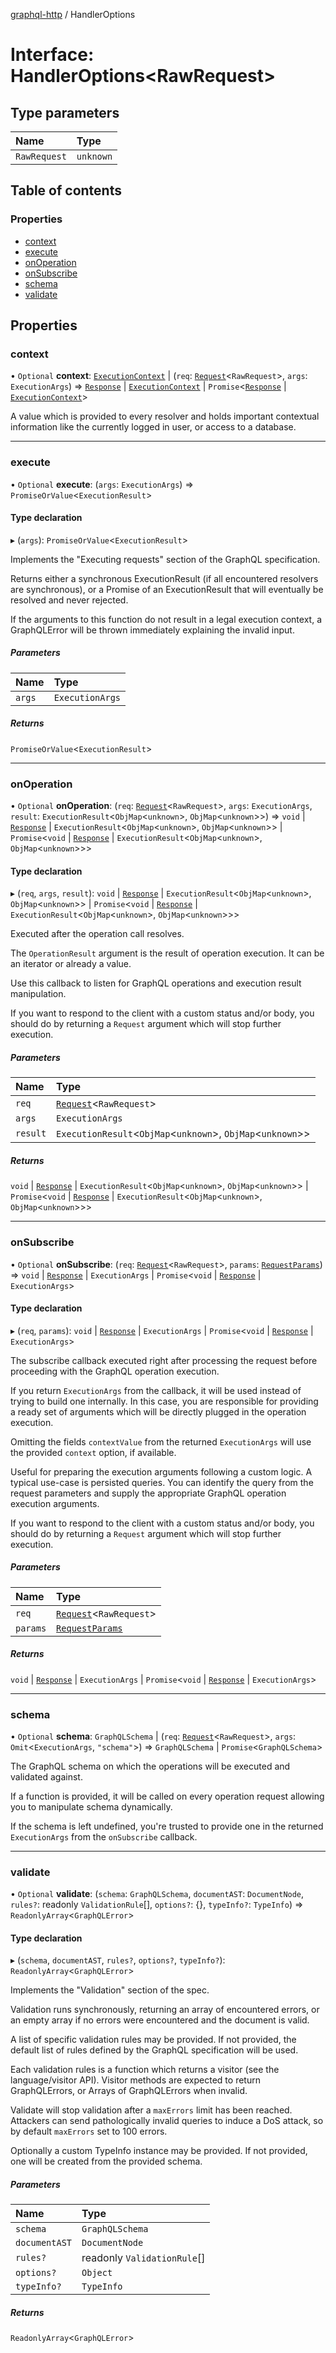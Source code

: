 [graphql-http](../README.md) / HandlerOptions

# Interface: HandlerOptions<RawRequest\>

## Type parameters

| Name | Type |
| :------ | :------ |
| `RawRequest` | `unknown` |

## Table of contents

### Properties

- [context](HandlerOptions.md#context)
- [execute](HandlerOptions.md#execute)
- [onOperation](HandlerOptions.md#onoperation)
- [onSubscribe](HandlerOptions.md#onsubscribe)
- [schema](HandlerOptions.md#schema)
- [validate](HandlerOptions.md#validate)

## Properties

### context

• `Optional` **context**: [`ExecutionContext`](../README.md#executioncontext) \| (`req`: [`Request`](Request.md)<`RawRequest`\>, `args`: `ExecutionArgs`) => [`Response`](../README.md#response) \| [`ExecutionContext`](../README.md#executioncontext) \| `Promise`<[`Response`](../README.md#response) \| [`ExecutionContext`](../README.md#executioncontext)\>

A value which is provided to every resolver and holds
important contextual information like the currently
logged in user, or access to a database.

___

### execute

• `Optional` **execute**: (`args`: `ExecutionArgs`) => `PromiseOrValue`<`ExecutionResult`\>

#### Type declaration

▸ (`args`): `PromiseOrValue`<`ExecutionResult`\>

Implements the "Executing requests" section of the GraphQL specification.

Returns either a synchronous ExecutionResult (if all encountered resolvers
are synchronous), or a Promise of an ExecutionResult that will eventually be
resolved and never rejected.

If the arguments to this function do not result in a legal execution context,
a GraphQLError will be thrown immediately explaining the invalid input.

##### Parameters

| Name | Type |
| :------ | :------ |
| `args` | `ExecutionArgs` |

##### Returns

`PromiseOrValue`<`ExecutionResult`\>

___

### onOperation

• `Optional` **onOperation**: (`req`: [`Request`](Request.md)<`RawRequest`\>, `args`: `ExecutionArgs`, `result`: `ExecutionResult`<`ObjMap`<`unknown`\>, `ObjMap`<`unknown`\>\>) => `void` \| [`Response`](../README.md#response) \| `ExecutionResult`<`ObjMap`<`unknown`\>, `ObjMap`<`unknown`\>\> \| `Promise`<`void` \| [`Response`](../README.md#response) \| `ExecutionResult`<`ObjMap`<`unknown`\>, `ObjMap`<`unknown`\>\>\>

#### Type declaration

▸ (`req`, `args`, `result`): `void` \| [`Response`](../README.md#response) \| `ExecutionResult`<`ObjMap`<`unknown`\>, `ObjMap`<`unknown`\>\> \| `Promise`<`void` \| [`Response`](../README.md#response) \| `ExecutionResult`<`ObjMap`<`unknown`\>, `ObjMap`<`unknown`\>\>\>

Executed after the operation call resolves.

The `OperationResult` argument is the result of operation
execution. It can be an iterator or already a value.

Use this callback to listen for GraphQL operations and
execution result manipulation.

If you want to respond to the client with a custom status and/or body,
you should do by returning a `Request` argument which will stop
further execution.

##### Parameters

| Name | Type |
| :------ | :------ |
| `req` | [`Request`](Request.md)<`RawRequest`\> |
| `args` | `ExecutionArgs` |
| `result` | `ExecutionResult`<`ObjMap`<`unknown`\>, `ObjMap`<`unknown`\>\> |

##### Returns

`void` \| [`Response`](../README.md#response) \| `ExecutionResult`<`ObjMap`<`unknown`\>, `ObjMap`<`unknown`\>\> \| `Promise`<`void` \| [`Response`](../README.md#response) \| `ExecutionResult`<`ObjMap`<`unknown`\>, `ObjMap`<`unknown`\>\>\>

___

### onSubscribe

• `Optional` **onSubscribe**: (`req`: [`Request`](Request.md)<`RawRequest`\>, `params`: [`RequestParams`](RequestParams.md)) => `void` \| [`Response`](../README.md#response) \| `ExecutionArgs` \| `Promise`<`void` \| [`Response`](../README.md#response) \| `ExecutionArgs`\>

#### Type declaration

▸ (`req`, `params`): `void` \| [`Response`](../README.md#response) \| `ExecutionArgs` \| `Promise`<`void` \| [`Response`](../README.md#response) \| `ExecutionArgs`\>

The subscribe callback executed right after processing the request
before proceeding with the GraphQL operation execution.

If you return `ExecutionArgs` from the callback, it will be used instead of
trying to build one internally. In this case, you are responsible for providing
a ready set of arguments which will be directly plugged in the operation execution.

Omitting the fields `contextValue` from the returned `ExecutionArgs` will use the
provided `context` option, if available.

Useful for preparing the execution arguments following a custom logic. A typical
use-case is persisted queries. You can identify the query from the request parameters
and supply the appropriate GraphQL operation execution arguments.

If you want to respond to the client with a custom status and/or body,
you should do by returning a `Request` argument which will stop
further execution.

##### Parameters

| Name | Type |
| :------ | :------ |
| `req` | [`Request`](Request.md)<`RawRequest`\> |
| `params` | [`RequestParams`](RequestParams.md) |

##### Returns

`void` \| [`Response`](../README.md#response) \| `ExecutionArgs` \| `Promise`<`void` \| [`Response`](../README.md#response) \| `ExecutionArgs`\>

___

### schema

• `Optional` **schema**: `GraphQLSchema` \| (`req`: [`Request`](Request.md)<`RawRequest`\>, `args`: `Omit`<`ExecutionArgs`, ``"schema"``\>) => `GraphQLSchema` \| `Promise`<`GraphQLSchema`\>

The GraphQL schema on which the operations will
be executed and validated against.

If a function is provided, it will be called on every
operation request allowing you to manipulate schema
dynamically.

If the schema is left undefined, you're trusted to
provide one in the returned `ExecutionArgs` from the
`onSubscribe` callback.

___

### validate

• `Optional` **validate**: (`schema`: `GraphQLSchema`, `documentAST`: `DocumentNode`, `rules?`: readonly `ValidationRule`[], `options?`: {}, `typeInfo?`: `TypeInfo`) => `ReadonlyArray`<`GraphQLError`\>

#### Type declaration

▸ (`schema`, `documentAST`, `rules?`, `options?`, `typeInfo?`): `ReadonlyArray`<`GraphQLError`\>

Implements the "Validation" section of the spec.

Validation runs synchronously, returning an array of encountered errors, or
an empty array if no errors were encountered and the document is valid.

A list of specific validation rules may be provided. If not provided, the
default list of rules defined by the GraphQL specification will be used.

Each validation rules is a function which returns a visitor
(see the language/visitor API). Visitor methods are expected to return
GraphQLErrors, or Arrays of GraphQLErrors when invalid.

Validate will stop validation after a `maxErrors` limit has been reached.
Attackers can send pathologically invalid queries to induce a DoS attack,
so by default `maxErrors` set to 100 errors.

Optionally a custom TypeInfo instance may be provided. If not provided, one
will be created from the provided schema.

##### Parameters

| Name | Type |
| :------ | :------ |
| `schema` | `GraphQLSchema` |
| `documentAST` | `DocumentNode` |
| `rules?` | readonly `ValidationRule`[] |
| `options?` | `Object` |
| `typeInfo?` | `TypeInfo` |

##### Returns

`ReadonlyArray`<`GraphQLError`\>
